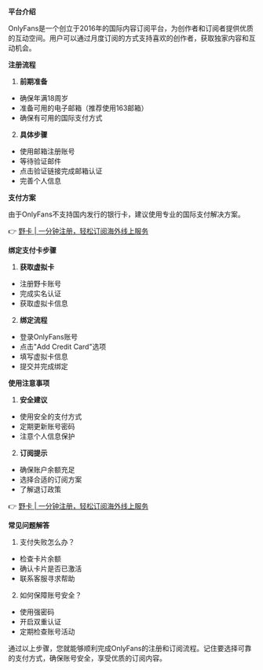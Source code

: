 **平台介绍**

OnlyFans是一个创立于2016年的国际内容订阅平台，为创作者和订阅者提供优质的互动空间。用户可以通过月度订阅的方式支持喜欢的创作者，获取独家内容和互动机会。

**注册流程**

1. **前期准备**
- 确保年满18周岁
- 准备可用的电子邮箱（推荐使用163邮箱）
- 确保有可用的国际支付方式

2. **具体步骤**
- 使用邮箱注册账号
- 等待验证邮件
- 点击验证链接完成邮箱认证
- 完善个人信息

**支付方案**

由于OnlyFans不支持国内发行的银行卡，建议使用专业的国际支付解决方案。

👉 [野卡 | 一分钟注册，轻松订阅海外线上服务](https://bit.ly/bewildcard)

**绑定支付卡步骤**

1. **获取虚拟卡**
- 注册野卡账号
- 完成实名认证
- 获取虚拟卡信息

2. **绑定流程**
- 登录OnlyFans账号
- 点击"Add Credit Card"选项
- 填写虚拟卡信息
- 提交并完成绑定

**使用注意事项**

1. **安全建议**
- 使用安全的支付方式
- 定期更新账号密码
- 注意个人信息保护

2. **订阅提示**
- 确保账户余额充足
- 选择合适的订阅方案
- 了解退订政策

👉 [野卡 | 一分钟注册，轻松订阅海外线上服务](https://bit.ly/bewildcard)

**常见问题解答**

1. 支付失败怎么办？
- 检查卡片余额
- 确认卡片是否已激活
- 联系客服寻求帮助

2. 如何保障账号安全？
- 使用强密码
- 开启双重认证
- 定期检查账号活动

通过以上步骤，您就能够顺利完成OnlyFans的注册和订阅流程。记住要选择可靠的支付方式，确保账号安全，享受优质的订阅内容。